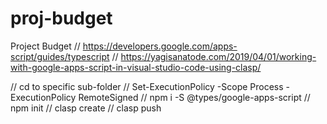 # proj-budget
Project Budget
// https://developers.google.com/apps-script/guides/typescript
// https://yagisanatode.com/2019/04/01/working-with-google-apps-script-in-visual-studio-code-using-clasp/

// cd to specific sub-folder
// Set-ExecutionPolicy -Scope Process -ExecutionPolicy RemoteSigned
// npm i -S @types/google-apps-script
// npm init
// clasp create
// clasp push